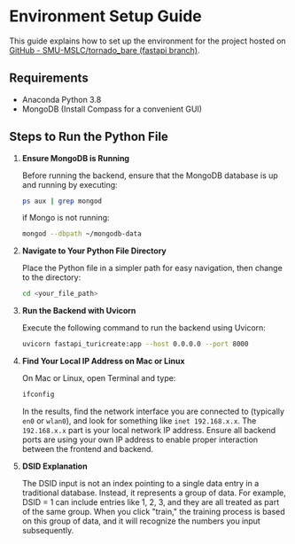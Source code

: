 
# Environment Setup Guide

This guide explains how to set up the environment for the project hosted on [GitHub - SMU-MSLC/tornado_bare (fastapi branch)](https://github.com/SMU-MSLC/tornado_bare/tree/fastapi).

## Requirements

- Anaconda Python 3.8
- MongoDB (Install Compass for a convenient GUI)

## Steps to Run the Python File

1. **Ensure MongoDB is Running**

   Before running the backend, ensure that the MongoDB database is up and running by executing:

   ```bash
   ps aux | grep mongod
   ```
   if Mongo is not running:

   ```bash
   mongod --dbpath ~/mongodb-data

   ```

2. **Navigate to Your Python File Directory**

   Place the Python file in a simpler path for easy navigation, then change to the directory:

   ```bash
   cd <your_file_path>
   ```
   

3. **Run the Backend with Uvicorn**

   Execute the following command to run the backend using Uvicorn:

   ```bash
   uvicorn fastapi_turicreate:app --host 0.0.0.0 --port 8000
   ```

4. **Find Your Local IP Address on Mac or Linux**

   On Mac or Linux, open Terminal and type:

   ```bash
   ifconfig
   ```

   In the results, find the network interface you are connected to (typically `en0` or `wlan0`), and look for something like `inet 192.168.x.x`. The `192.168.x.x` part is your local network IP address. Ensure all backend ports are using your own IP address to enable proper interaction between the frontend and backend.


5. **DSID Explanation**

   The DSID input is not an index pointing to a single data entry in a traditional database. Instead, it represents a group of data. For example, DSID = 1 can include entries like 1, 2, 3, and they are all treated as part of the same group. When you click "train," the training process is based on this group of data, and it will recognize the numbers you input subsequently.



